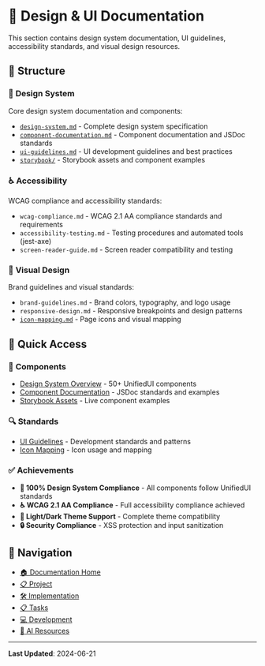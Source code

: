 # 🎨 Design & UI Documentation

This section contains design system documentation, UI guidelines, accessibility standards, and visual design resources.

## 📁 Structure

### 🎯 **Design System**

Core design system documentation and components:

- [`design-system.md`](./design-system/design-system.md) - Complete design system specification
- [`component-documentation.md`](./design-system/component-documentation.md) - Component documentation and JSDoc standards
- [`ui-guidelines.md`](./design-system/ui-guidelines.md) - UI development guidelines and best practices
- [`storybook/`](./design-system/storybook/) - Storybook assets and component examples

### ♿ **Accessibility**

WCAG compliance and accessibility standards:

- `wcag-compliance.md` - WCAG 2.1 AA compliance standards and requirements
- `accessibility-testing.md` - Testing procedures and automated tools (jest-axe)
- `screen-reader-guide.md` - Screen reader compatibility and testing

### 🎨 **Visual Design**

Brand guidelines and visual standards:

- `brand-guidelines.md` - Brand colors, typography, and logo usage
- `responsive-design.md` - Responsive breakpoints and design patterns
- [`icon-mapping.md`](./visual-design/icon-mapping.md) - Page icons and visual mapping

## 🎯 **Quick Access**

### 🧩 **Components**

- [Design System Overview](./design-system/design-system.md) - 50+ UnifiedUI components
- [Component Documentation](./design-system/component-documentation.md) - JSDoc standards and examples
- [Storybook Assets](./design-system/storybook/) - Live component examples

### 🔍 **Standards**

- [UI Guidelines](./design-system/ui-guidelines.md) - Development standards and patterns
- [Icon Mapping](./visual-design/icon-mapping.md) - Icon usage and mapping

### ✅ **Achievements**

- **🎯 100% Design System Compliance** - All components follow UnifiedUI standards
- **♿ WCAG 2.1 AA Compliance** - Full accessibility compliance achieved
- **🌙 Light/Dark Theme Support** - Complete theme compatibility
- **🔒 Security Compliance** - XSS protection and input sanitization

## 🔗 **Navigation**

- [🏠 Documentation Home](../README.md)
- [📋 Project](../project/README.md)
- [🛠️ Implementation](../implementation/README.md)
- [📋 Tasks](../tasks/README.md)
- [💻 Development](../development/README.md)
- [🤖 AI Resources](../ai/README.md)

---

**Last Updated**: 2024-06-21
